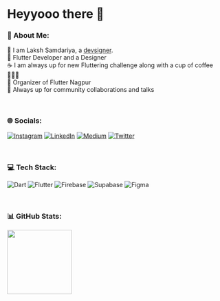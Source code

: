 # Heyyooo there 👋

### 💫 About Me:
💙 I am Laksh Samdariya, a [devsigner](https://laksh-devsigner.web.app). <br>
💬 Flutter Developer and a Designer <br>
☕️ I am always up for new Fluttering challenge along with a cup of coffee 👨🏻‍💻 <br>
🥳 Organizer of Flutter Nagpur  <br>
🤝 Always up for community collaborations and talks <br>

<br>

### 🌐 Socials:
[![Instagram](https://img.shields.io/badge/Instagram-%23E4405F.svg?logo=Instagram&logoColor=white)](https://instagram.com/laksh.samdariya) [![LinkedIn](https://img.shields.io/badge/LinkedIn-%230077B5.svg?logo=linkedin&logoColor=white)](https://linkedin.com/in/laksh-samdariya-37442b201) [![Medium](https://img.shields.io/badge/Medium-12100E?logo=medium&logoColor=white)](https://medium.com/@lakshsamdariya) [![Twitter](https://img.shields.io/badge/Twitter-%231DA1F2.svg?logo=Twitter&logoColor=white)](https://twitter.com/laksh_devsigner)

<br>

### 💻 Tech Stack:
![Dart](https://img.shields.io/badge/dart-%230175C2.svg?style=flat&logo=dart&logoColor=white) ![Flutter](https://img.shields.io/badge/Flutter-%2302569B.svg?style=flat&logo=Flutter&logoColor=white) ![Firebase](https://img.shields.io/badge/firebase-%23039BE5.svg?style=flat&logo=firebase) ![Supabase](https://img.shields.io/badge/Supabase-3ECF8E?style=flat&logo=supabase&logoColor=white) ![Figma](https://img.shields.io/badge/Figma-red?style=flat&logo=Figma&logoColor=white) 

 
<br>

### 📊 GitHub Stats:
<!--
<img src="https://github-readme-stats-laksh29.vercel.app/api?username=laksh29&theme=radical&hide_border=false&include_all_commits=true&count_private=true" height=150px>  
-->
<img src="https://github-readme-streak-stats.herokuapp.com/?user=laksh29&hide_border=true" height=150px><br/>

<!--
<br>

## 🏆 GitHub Trophies
<img src="https://github-trophies.vercel.app/?username=AbhishekDoshi26&theme=radical&no-frame=false&no-bg=false&margin-w=4"/>

---

![Visitors](https://visitor-badge.laobi.icu/badge?page_id=AbhishekDoshi26.AbhishekDoshi26)   
  -->

<!--
**laksh29/laksh29** is a ✨ _special_ ✨ repository because its `README.md` (this file) appears on your GitHub profile.

Here are some ideas to get you started:

- 🔭 I’m currently working on ...
- 🌱 I’m currently learning ...
- 👯 I’m looking to collaborate on ...
- 🤔 I’m looking for help with ...
- 💬 Ask me about ...
- 📫 How to reach me: ...
- 😄 Pronouns: ...
- ⚡ Fun fact: ...
-->
